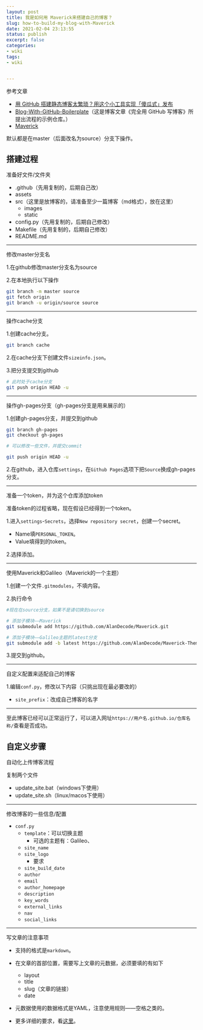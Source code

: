 ```yaml
---
layout: post
title: 我是如何用 Maverick来搭建自己的博客？
slug: how-to-build-my-blog-with-Maverick
date: 2021-02-04 23:13:55
status: publish
excerpt: false
categories:
- wiki
tags:
- wiki


---
```




参考文章

- [用 GitHub 搭建静态博客太繁琐？用这个小工具实现「傻瓜式」发布](https://sspai.com/post/58013)
- [Blog-With-GitHub-Boilerplate](https://github.com/AlanDecode/Blog-With-GitHub-Boilerplate)（这是博客文章《完全用 GitHub 写博客》所提出流程的示例仓库。）
- [Maverick](https://github.com/AlanDecode/Maverick)



默认都是在master（后面改名为source）分支下操作。



## 搭建过程

准备好文件/文件夹

- .github（先用复制的，后期自己改）
- assets
- src（这里是放博客的，请准备至少一篇博客（md格式），放在这里）
  - images
  - static
- config.py（先用复制的，后期自己修改）
- Makefile（先用复制的，后期自己修改）
- README.md

---



修改master分支名

1.在github修改master分支名为source

2.在本地执行以下操作

```bash
git branch -m master source
git fetch origin
git branch -u origin/source source
```

---



操作cache分支

1.创建cache分支。

```bash
git branch cache
```

2.在cache分支下创建文件`sizeinfo.json`。

3.把分支提交到github

```bash
# 此时处于cache分支
git push origin HEAD -u
```

---



操作gh-pages分支（gh-pages分支是用来展示的）

1.创建gh-pages分支，并提交到github

```bash
git branch gh-pages
git checkout gh-pages

# 可以修改一些文件，并提交commit

git push origin HEAD -u
```

2.在github，进入仓库`settings`，在`Github Pages`选项下把`Source`换成gh-pages分支。

---



准备一个token，并为这个仓库添加token

准备token的过程省略，现在假设已经得到一个token。

1.进入`settings`-`Secrets`，选择`New repository secret`，创建一个secret。

- Name填`PERSONAL_TOKEN`。
- Value填得到的token。

2.选择添加。

---



使用Maverick和Galileo（Maverick的一个主题）

1.创建一个文件`.gitmodules`，不填内容。

2.执行命令

```bash
#现在在source分支，如果不是请切换到source

# 添加子模块——Maverick
git submodule add https://github.com/AlanDecode/Maverick.git

# 添加子模块——Galileo主题的latest分支
git submodule add -b latest https://github.com/AlanDecode/Maverick-Theme-Galileo.git ./Galileo
```

3.提交到github。

---



自定义配置来适配自己的博客

1.编辑`conf.py`，修改以下内容（只挑出现在最必要改的）

- `site_prefix`：改成自己博客的名字

---



至此博客已经可以正常运行了，可以进入网址`https://用户名.github.io/仓库名称/`查看是否成功。



## 自定义步骤

自动化上传博客流程

复制两个文件

- update_site.bat（windows下使用）
- update_site.sh（linux/macos下使用）

---



修改博客的一些信息/配置

- `conf.py`
  - `template`：可以切换主题
    - 可选的主题有：Galileo、
  - `site_name`
  - `site_logo`
    - 要求
  - `site_build_date`
  - `author`
  - `email`
  - `author_homepage`
  - `description`
  - `key_words`
  - `external_links`
  - `nav`
  - `social_links`

---



写文章的注意事项

- 支持的格式是`markdown`。
- 在文章的首部位置，需要写上文章的元数据，必须要填的有如下
  - layout
  - title
  - slug（文章的链接）
  - date

- 元数据使用的数据格式是YAML，注意使用规则——空格之类的。

- 更多详细的要求，看[这里](https://github.com/AlanDecode/Maverick)。

